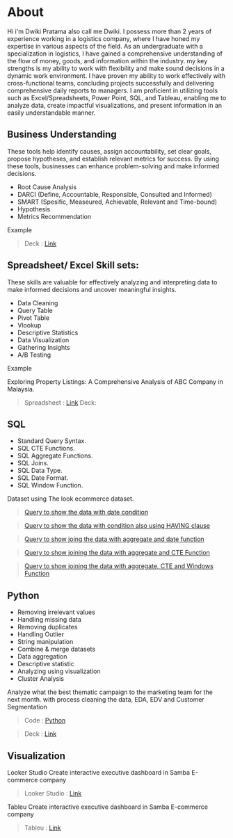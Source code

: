 # About
Hi i'm Dwiki Pratama also call me Dwiki. I possess more than 2 years of experience working in a logistics company, where I have honed my expertise in various aspects of the field. As an undergraduate with a specialization in logistics, I have gained a comprehensive understanding of the flow of money, goods, and information within the industry. my key strengths is my ability to work with flexibility and make sound decisions in a dynamic work environment. I have proven my ability to work effectively with cross-functional teams, concluding projects successfully and delivering comprehensive daily reports to managers. I am proficient in utilizing tools such as Excel/Spreadsheets, Power Point, SQL, and Tableau, enabling me to analyze data, create impactful visualizations, and present information in an easily understandable manner. 

## Business Understanding
These tools help identify causes, assign accountability, set clear goals, propose hypotheses, and establish relevant metrics for success. By using these tools, businesses can enhance problem-solving and make informed decisions.
* Root Cause Analysis
* DARCI (Define, Accountable, Responsible, Consulted and Informed)
* SMART (Spesific, Measeured, Achievable, Relevant and Time-bound)
* Hypothesis
* Metrics Recommendation

Example

> Deck : [Link](https://drive.google.com/file/d/1Bx9DD31kXMgkcWfT3JWc7fjURopLiuiP/view?usp=sharing)

## Spreadsheet/ Excel Skill sets:
These skills are valuable for effectively analyzing and interpreting data to make informed decisions and uncover meaningful insights.
* Data Cleaning
* Query Table
* Pivot Table
* Vlookup
* Descriptive Statistics
* Data Visualization
* Gathering Insights
* A/B Testing

Example

Exploring Property Listings: A Comprehensive Analysis of ABC Company in Malaysia.

> Spreadsheet : [Link](https://docs.google.com/spreadsheets/d/18tgMCrt39v6ug8ps2C7HSAdFShRzMeCNtqTOmpneZcQ/edit?usp=sharing)
> Deck: 
## SQL

* Standard Query Syntax.
* SQL CTE Functions.
* SQL Aggregate Functions.
* SQL Joins.
* SQL Data Type.
* SQL Date Format.
* SQL Window Function.

Dataset using The look ecommerce dataset.

> [Query to show the data with date condition](https://console.cloud.google.com/bigquery?sq=1081994383074:5bfd58032c47442c9d013595703ebde7)

> [Query to show the data with condition also using HAVING clause](https://console.cloud.google.com/bigquery?sq=1081994383074:6f6b702d426b4173bc554fc79bccf6d6)

>[Query to show joing the data with aggregate and date function](https://console.cloud.google.com/bigquery?sq=1081994383074:0492728b9fa64257bc4664c429a1ebb5)

>[Query to show joining the data with aggregate and CTE Function](https://console.cloud.google.com/bigquery?sq=1081994383074:5397937cee6a43fd97cf95ef422eeda7)

>[Query to show joining the data with aggregate, CTE and Windows Function](https://console.cloud.google.com/bigquery?sq=1081994383074:6066e745a28540af8d8f79144b5f8ab7)

## Python
- Removing irrelevant values
- Handling missing data
- Removing duplicates
- Handling Outlier
- String manipulation
- Combine & merge datasets
- Data aggregation
- Descriptive statistic
- Analyzing using visualization
- Cluster Analysis

Analyze what the best thematic campaign to the marketing team for the next month. with process cleaning the data, EDA, EDV and Customer Segmentation  

> Code : [Python](https://colab.research.google.com/drive/1oBOrGKOgJJ4LpdoF1Aa0QLiqWP_IA-HB?usp=sharing)

> Deck : [Link](https://docs.google.com/presentation/d/19Q18aXmEKLlABZ9qN1FAne5-gLi9usFfiDILtC9yhns/edit?usp=sharing)

## Visualization
Looker Studio
Create interactive executive dashboard in Samba E-commerce company 
> Looker Studio : [Link](https://lookerstudio.google.com/reporting/aaf1c903-3f95-4046-95f6-754408ecb851)

Tableu
Create interactive executive dashboard in Samba E-commerce company 
>Tableu : [Link](https://public.tableau.com/views/Assigment_16800959385590/Dashboard1?:language=en-US&:display_count=n&:origin=viz_share_link)

